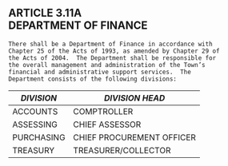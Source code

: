 ## ARTICLE 3.11A<br/>DEPARTMENT OF FINANCE

```
There shall be a Department of Finance in accordance with
Chapter 25 of the Acts of 1993, as amended by Chapter 29 of
the Acts of 2004.  The Department shall be responsible for
the overall management and administration of the Town’s
financial and administrative support services.  The
Department consists of the following divisions:
```

| *DIVISION* | *DIVISION HEAD* |
|------------|-----------------|
| ACCOUNTS | COMPTROLLER |
| ASSESSING | CHIEF ASSESSOR |
| PURCHASING | CHIEF PROCUREMENT OFFICER |
| TREASURY | TREASURER/COLLECTOR |
